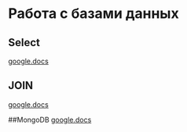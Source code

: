 # Работа с базами данных

## Select
[google.docs](https://docs.google.com/spreadsheets/d/1tjte-jWriAMEhy2JSB_MjnrJDMB3VoD0jU6ezk18OM4/edit?gid=0#gid=0)

## JOIN
[google.docs](https://docs.google.com/spreadsheets/d/1MSra3DNGIccizJbH8fb6rLWEmgFxG3m3Tl4loCNmuPk/edit?gid=0#gid=0)

##MongoDB
[google.docs](https://docs.google.com/spreadsheets/d/11NK1Zl_03ePpWOFGqTH67R3egfZVBmMpJ4JKh7wuGOk/edit?gid=0#gid=0)
